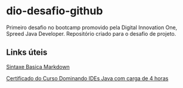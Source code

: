 # dio-desafio-github
Primeiro desafio no bootcamp promovido pela Digital Innovation One, Spreed Java Developer.
Repositório criado para o desafio de projeto.


## Links úteis
[Sintaxe Basica Markdown](https://www.markdownguide.org/basic-syntax)

[Certificado do Curso Dominando IDEs Java com carga de 4 horas](https://certificates.digitalinnovation.one/D6CF9FAC)
